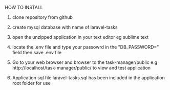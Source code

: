 HOW TO INSTALL

1. clone repository from github
2. create mysql database with name of laravel-tasks
3. open the unzipped application in your text editor eg sublime text
4. locate the .env file and type your passowrd in the "DB_PASSWORD=" field then save .env file
5. Go to your web browser and browser to the task-manager/public e.g http://localhost/task-manager/public/ to view and test application

6. Application sql file laravel-tasks.sql has been included in the application root folder for use




